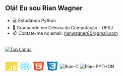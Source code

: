 ## Olá! Eu sou Rian Wagner
- 💻 Estudando Python
- 🌱 Graduando em Ciência da Computação - UFSJ
- 📫 Contate-me no email: rianwagner80@gmail.com
##
[![Top Langs](https://github-readme-stats.vercel.app/api/top-langs/?username=rianwagner&layout=compact&theme=github_dark&langs_count=6)](https://github.com/rianwagner?tab=repositories) 
<div style="display: inline_block"><br>
  <img align="center" alt="Rian-Js" height="30" width="40" src="https://raw.githubusercontent.com/devicons/devicon/master/icons/javascript/javascript-plain.svg">
  <img align="center" alt="Rian-React" height="30" width="40" src="https://raw.githubusercontent.com/devicons/devicon/master/icons/react/react-original.svg">
  <img align="center" alt="Rian-HTML" height="30" width="40" src="https://raw.githubusercontent.com/devicons/devicon/master/icons/html5/html5-original.svg">
  <img align="center" alt="Rian-CSS" height="30" width="40" src="https://raw.githubusercontent.com/devicons/devicon/master/icons/css3/css3-original.svg">
  <img align="center" alt="Rian-C" height="30" width="40" 
src="https://cdn.jsdelivr.net/gh/devicons/devicon/icons/c/c-original.svg">
  <img align="center" alt="Rian-PYTHON" height="30" width="40" 
src="https://cdn.jsdelivr.net/gh/devicons/devicon/icons/python/python-original.svg" />

</div>

